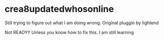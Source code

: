 # crea8updatedwhosonline
Still trying to figure out what I am doing wrong. Original pluggin by lightend


Not READY!! Unless you know how to fix this. I am still learning
